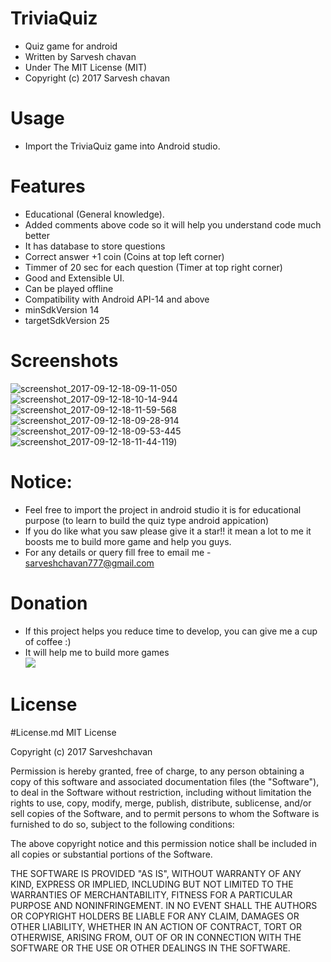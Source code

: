 # TriviaQuiz
- Quiz game for android
- Written by Sarvesh chavan
- Under The MIT License (MIT)
- Copyright (c) 2017 Sarvesh chavan

# Usage
- Import the TriviaQuiz game into Android studio.

# Features
- Educational (General knowledge).
- Added comments above code so it will help you understand code much better 
- It has database to store questions 
- Correct answer +1 coin (Coins at top left corner)
- Timmer of 20 sec for each question (Timer at top right corner)
- Good and Extensible UI.
- Can be played offline 
- Compatibility with Android API-14 and above
- minSdkVersion 14
- targetSdkVersion 25

# Screenshots
![screenshot_2017-09-12-18-09-11-050](https://user-images.githubusercontent.com/22947683/30327745-d58f6054-9792-11e7-95f6-cc58f26a87de.jpg)
![screenshot_2017-09-12-18-10-14-944](https://user-images.githubusercontent.com/22947683/30327761-dc22de64-9792-11e7-8f07-2a470352d6ae.jpg)
![screenshot_2017-09-12-18-11-59-568](https://user-images.githubusercontent.com/22947683/30327767-e06793ac-9792-11e7-93c4-4f952042b0ed.jpg)
![screenshot_2017-09-12-18-09-28-914](https://user-images.githubusercontent.com/22947683/30327776-e5c1f022-9792-11e7-8063-903ad3c06c6c.jpg)
![screenshot_2017-09-12-18-09-53-445](https://user-images.githubusercontent.com/22947683/30327780-e91bd936-9792-11e7-8050-a051439294d5.jpg)
![screenshot_2017-09-12-18-11-44-119](https://user-images.githubusercontent.com/22947683/30327828-0c65a0ac-9793-11e7-987c-20c00e70ff8a.jpg))



# Notice:
- Feel free to import the project in android studio it is for educational purpose (to learn to build the quiz type android appication)
- If you do like what you saw please give it a star!! it mean a lot to me it boosts me to build more game and help you guys.
- For any details or query fill free to email me - sarveshchavan777@gmail.com

# Donation
- If this project helps you reduce time to develop, you can give me a cup of coffee :)
- It will help me to build more games  
[![](https://www.paypalobjects.com/en_US/i/btn/btn_donateCC_LG.gif)](https://www.paypal.me/sarveshchavan)

# License
#License.md
MIT License

Copyright (c) 2017 Sarveshchavan

Permission is hereby granted, free of charge, to any person obtaining a copy of this software and associated documentation files (the "Software"), to deal in the Software without restriction, including without limitation the rights to use, copy, modify, merge, publish, distribute, sublicense, and/or sell copies of the Software, and to permit persons to whom the Software is furnished to do so, subject to the following conditions:

The above copyright notice and this permission notice shall be included in all copies or substantial portions of the Software.

THE SOFTWARE IS PROVIDED "AS IS", WITHOUT WARRANTY OF ANY KIND, EXPRESS OR IMPLIED, INCLUDING BUT NOT LIMITED TO THE WARRANTIES OF MERCHANTABILITY, FITNESS FOR A PARTICULAR PURPOSE AND NONINFRINGEMENT. IN NO EVENT SHALL THE AUTHORS OR COPYRIGHT HOLDERS BE LIABLE FOR ANY CLAIM, DAMAGES OR OTHER LIABILITY, WHETHER IN AN ACTION OF CONTRACT, TORT OR OTHERWISE, ARISING FROM, OUT OF OR IN CONNECTION WITH THE SOFTWARE OR THE USE OR OTHER DEALINGS IN THE SOFTWARE.
